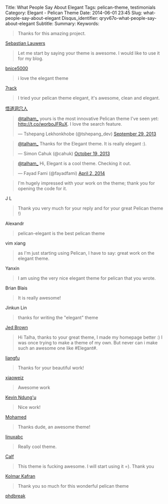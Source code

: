 Title: What People Say About Elegant
Tags: pelican-theme, testimonials
Category: Elegant - Pelican Theme 
Date: 2014-06-01 23:45
Slug: what-people-say-about-elegant
Disqus_identifier: qryv67o-what-people-say-about-elegant
Subtitle: 
Summary: 
Keywords: 

> Thanks for this amazing project.

[Sebastian Lauwers](https://github.com/Pelican-Elegant/elegant/issues/111#issuecomment-40943827)

> Let me start by saying your theme is awesome. I would like to use it for my blog.

[bnice5000](https://github.com/Pelican-Elegant/elegant/issues/115#issue-30103539)

> i love the elegant theme

[7rack](https://github.com/Pelican-Elegant/elegant/issues/118#issue-32226954)

> I tried your pelican theme elegant, it's awesome, clean and elegant.

[悟道洞穴人](https://github.com/Pelican-Elegant/elegant/pull/2#issue-19502670)

<blockquote class="twitter-tweet" lang="en"><p><a href="https://twitter.com/talham_">@talham_</a> yours is the most innovative Pelican theme I&#39;ve seen yet: <a href="http://t.co/worboJFRuX">http://t.co/worboJFRuX</a>. I love the search feature.</p>&mdash; Tshepang Lekhonkhobe (@tshepang_dev) <a href="https://twitter.com/tshepang_dev/statuses/384347807387095040">September 29, 2013</a></blockquote>
<script async src="//platform.twitter.com/widgets.js" charset="utf-8"></script>

<blockquote class="twitter-tweet" lang="en"><p><a href="https://twitter.com/talham_">@talham_</a> Thanks for the Elegant theme. It is really elegant :).</p>&mdash; Simon Cahuk (@cahuk) <a href="https://twitter.com/cahuk/statuses/391533360830775296">October 19, 2013</a></blockquote>
<script async src="//platform.twitter.com/widgets.js" charset="utf-8"></script>

<blockquote class="twitter-tweet" lang="en"><p><a href="https://twitter.com/talham_">@talham_</a> Hi, Elegant is a cool theme. Checking it out.</p>&mdash; Fayad Fami (@fayadfami) <a href="https://twitter.com/fayadfami/statuses/451420620241137664">April 2, 2014</a></blockquote>
<script async src="//platform.twitter.com/widgets.js" charset="utf-8"></script>

> I'm hugely impressed with your work on the theme; thank you for opening the
> code for it.

J L

> Thank you very much for your reply and for your great Pelican theme !)

Alexandr

> pelican-elegant is the best pelican theme

vim xiang

> as I'm just starting using Pelican, I have to say: great work on the elegant theme.

Yanxin

> I am using the very nice elegant theme for pelican that you wrote.

Brian Blais

> It is really awesome!

Jinkun Lin	

>  thanks for writing the "elegant" theme

[Jed Brown](https://plus.google.com/u/0/+JedBrown/)

> Hi Talha, thanks to your great theme, I made my homepage better :) I was once
> trying to make a theme of my own. But never can i make such an awesome one
> like #Elegant#.

[liangfu](http://oncrashreboot.com/elegant-best-pelican-theme-features#comment-1451253675)

> Thanks for your beautiful work!

[xiaoweiz](http://oncrashreboot.com/elegant-best-pelican-theme-features#comment-1429880788)

> Awesome work

[Kevin Ndung'u](http://oncrashreboot.com/elegant-best-pelican-theme-features#comment-1364943390)

> Nice work!

[Mohamed](http://oncrashreboot.com/elegant-best-pelican-theme-features#comment-1340387082)

> Thanks dude, an awesome theme!

[linuxabc](http://oncrashreboot.com/elegant-best-pelican-theme-features#comment-1123824877)

> Really cool theme.

[Calf](http://oncrashreboot.com/elegant-best-pelican-theme-features#comment-1117848663)

> This theme is fucking awesome. I will start using it =). Thank you

[Kolmar Kafran](http://oncrashreboot.com/elegant-best-pelican-theme-features#comment-1116584083)

> Thank you so much for this wonderful pelican theme

[phdbreak](http://oncrashreboot.com/elegant-best-pelican-theme-features#comment-1080851511)

